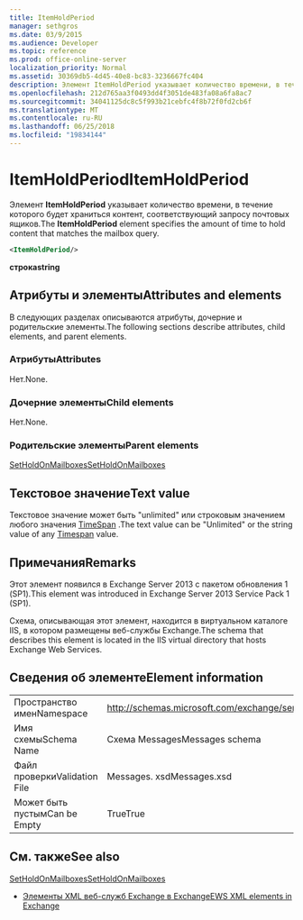 ```yaml
---
title: ItemHoldPeriod
manager: sethgros
ms.date: 03/9/2015
ms.audience: Developer
ms.topic: reference
ms.prod: office-online-server
localization_priority: Normal
ms.assetid: 30369db5-4d45-40e8-bc83-3236667fc404
description: Элемент ItemHoldPeriod указывает количество времени, в течение которого будет храниться контент, соответствующий запросу почтовых ящиков.
ms.openlocfilehash: 212d765aa3f0493dd4f3051de483fa08a6fa8ac7
ms.sourcegitcommit: 34041125dc8c5f993b21cebfc4f8b72f0fd2cb6f
ms.translationtype: MT
ms.contentlocale: ru-RU
ms.lasthandoff: 06/25/2018
ms.locfileid: "19834144"
---
```

# <a name="itemholdperiod"></a><span data-ttu-id="9f507-103">ItemHoldPeriod</span><span class="sxs-lookup"><span data-stu-id="9f507-103">ItemHoldPeriod</span></span>

<span data-ttu-id="9f507-104">Элемент **ItemHoldPeriod** указывает количество времени, в течение которого будет храниться контент, соответствующий запросу почтовых ящиков.</span><span class="sxs-lookup"><span data-stu-id="9f507-104">The **ItemHoldPeriod** element specifies the amount of time to hold content that matches the mailbox query.</span></span> 
  
```XML
<ItemHoldPeriod/>
```

 <span data-ttu-id="9f507-105">**строка**</span><span class="sxs-lookup"><span data-stu-id="9f507-105">**string**</span></span>
## <a name="attributes-and-elements"></a><span data-ttu-id="9f507-106">Атрибуты и элементы</span><span class="sxs-lookup"><span data-stu-id="9f507-106">Attributes and elements</span></span>

<span data-ttu-id="9f507-107">В следующих разделах описываются атрибуты, дочерние и родительские элементы.</span><span class="sxs-lookup"><span data-stu-id="9f507-107">The following sections describe attributes, child elements, and parent elements.</span></span>
  
### <a name="attributes"></a><span data-ttu-id="9f507-108">Атрибуты</span><span class="sxs-lookup"><span data-stu-id="9f507-108">Attributes</span></span>

<span data-ttu-id="9f507-109">Нет.</span><span class="sxs-lookup"><span data-stu-id="9f507-109">None.</span></span>
  
### <a name="child-elements"></a><span data-ttu-id="9f507-110">Дочерние элементы</span><span class="sxs-lookup"><span data-stu-id="9f507-110">Child elements</span></span>

<span data-ttu-id="9f507-111">Нет.</span><span class="sxs-lookup"><span data-stu-id="9f507-111">None.</span></span>
  
### <a name="parent-elements"></a><span data-ttu-id="9f507-112">Родительские элементы</span><span class="sxs-lookup"><span data-stu-id="9f507-112">Parent elements</span></span>

[<span data-ttu-id="9f507-113">SetHoldOnMailboxes</span><span class="sxs-lookup"><span data-stu-id="9f507-113">SetHoldOnMailboxes</span></span>](setholdonmailboxes.md)
  
## <a name="text-value"></a><span data-ttu-id="9f507-114">Текстовое значение</span><span class="sxs-lookup"><span data-stu-id="9f507-114">Text value</span></span>

<span data-ttu-id="9f507-115">Текстовое значение может быть "unlimited" или строковым значением любого значения [TimeSpan](http://msdn.microsoft.com/en-us/library/1ecy8h51%28v=vs.110%29.aspx) .</span><span class="sxs-lookup"><span data-stu-id="9f507-115">The text value can be "Unlimited" or the string value of any [Timespan](http://msdn.microsoft.com/en-us/library/1ecy8h51%28v=vs.110%29.aspx) value.</span></span> 
  
## <a name="remarks"></a><span data-ttu-id="9f507-116">Примечания</span><span class="sxs-lookup"><span data-stu-id="9f507-116">Remarks</span></span>

<span data-ttu-id="9f507-117">Этот элемент появился в Exchange Server 2013 с пакетом обновления 1 (SP1).</span><span class="sxs-lookup"><span data-stu-id="9f507-117">This element was introduced in Exchange Server 2013 Service Pack 1 (SP1).</span></span>
  
<span data-ttu-id="9f507-118">Схема, описывающая этот элемент, находится в виртуальном каталоге IIS, в котором размещены веб-службы Exchange.</span><span class="sxs-lookup"><span data-stu-id="9f507-118">The schema that describes this element is located in the IIS virtual directory that hosts Exchange Web Services.</span></span>
  
## <a name="element-information"></a><span data-ttu-id="9f507-119">Сведения об элементе</span><span class="sxs-lookup"><span data-stu-id="9f507-119">Element information</span></span>

|||
|:-----|:-----|
|<span data-ttu-id="9f507-120">Пространство имен</span><span class="sxs-lookup"><span data-stu-id="9f507-120">Namespace</span></span>  <br/> |http://schemas.microsoft.com/exchange/services/2006/messages  <br/> |
|<span data-ttu-id="9f507-121">Имя схемы</span><span class="sxs-lookup"><span data-stu-id="9f507-121">Schema Name</span></span>  <br/> |<span data-ttu-id="9f507-122">Схема Messages</span><span class="sxs-lookup"><span data-stu-id="9f507-122">Messages schema</span></span>  <br/> |
|<span data-ttu-id="9f507-123">Файл проверки</span><span class="sxs-lookup"><span data-stu-id="9f507-123">Validation File</span></span>  <br/> |<span data-ttu-id="9f507-124">Messages. xsd</span><span class="sxs-lookup"><span data-stu-id="9f507-124">Messages.xsd</span></span>  <br/> |
|<span data-ttu-id="9f507-125">Может быть пустым</span><span class="sxs-lookup"><span data-stu-id="9f507-125">Can be Empty</span></span>  <br/> |<span data-ttu-id="9f507-126">True</span><span class="sxs-lookup"><span data-stu-id="9f507-126">True</span></span>  <br/> |
   
## <a name="see-also"></a><span data-ttu-id="9f507-127">См. также</span><span class="sxs-lookup"><span data-stu-id="9f507-127">See also</span></span>



[<span data-ttu-id="9f507-128">SetHoldOnMailboxes</span><span class="sxs-lookup"><span data-stu-id="9f507-128">SetHoldOnMailboxes</span></span>](setholdonmailboxes.md)


- [<span data-ttu-id="9f507-129">Элементы XML веб-служб Exchange в Exchange</span><span class="sxs-lookup"><span data-stu-id="9f507-129">EWS XML elements in Exchange</span></span>](ews-xml-elements-in-exchange.md)


